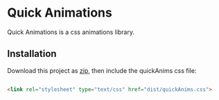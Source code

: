 # Quick Animations

Quick Animations is a css animations library.

## Installation

Download this project as [zip](https://github.com/IbrahimFadel/quickAnims/archive/master.zip), then include the quickAnims css file:

```html

<link rel="stylesheet" type="text/css" href="dist/quickAnims.css">

```

